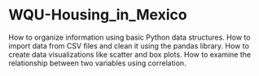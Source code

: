 # WQU-Housing_in_Mexico
How to organize information using basic Python data structures.
How to import data from CSV files and clean it using the pandas library.
How to create data visualizations like scatter and box plots.
How to examine the relationship between two variables using correlation.
